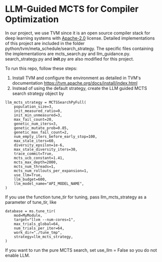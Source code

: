 <!--- Licensed to the Apache Software Foundation (ASF) under one -->
<!--- or more contributor license agreements.  See the NOTICE file -->
<!--- distributed with this work for additional information -->
<!--- regarding copyright ownership.  The ASF licenses this file -->
<!--- to you under the Apache License, Version 2.0 (the -->
<!--- "License"); you may not use this file except in compliance -->
<!--- with the License.  You may obtain a copy of the License at -->

<!---   http://www.apache.org/licenses/LICENSE-2.0 -->

<!--- Unless required by applicable law or agreed to in writing, -->
<!--- software distributed under the License is distributed on an -->
<!--- "AS IS" BASIS, WITHOUT WARRANTIES OR CONDITIONS OF ANY -->
<!--- KIND, either express or implied.  See the License for the -->
<!--- specific language governing permissions and limitations -->
<!--- under the License. -->

# LLM-Guided MCTS for Compiler Optimization
In our project, we use TVM since it is an open source compiler stack for deep learning systems with [Apache-2.0](LICENSE) license. Detailed implementations of this project are included in the folder python/tvm/meta_schedule/search_strategy. The specific files containing the implementations are mcts_search.py and llm_guidance.py. search_strategy.py and __init__.py are also modified for this project.

To run this repo, follow these steps:
1. Install TVM and configure the environment as detailed in TVM's documentation https://tvm.apache.org/docs/install/index.html
2. Instead of using the default strategy, create the LLM guided MCTS search strategy object by

```
llm_mcts_strategy = MCTSSearchPyFull(
    population_size=3,
    init_measured_ratio=0,
    init_min_unmeasured=3,
    max_fail_count=20,
    genetic_num_iters=3,
    genetic_mutate_prob=0.85,
    genetic_max_fail_count=2,
    num_empty_iters_before_early_stop=100,
    max_stale_iters=60,
    diversity_epsilon=1e-6,
    max_stale_diversity_iters=30,
    trace_commit=True,
    mcts_ucb_constant=1.41,
    mcts_max_depth=2000,
    mcts_num_threads=1,
    mcts_num_rollouts_per_expansion=1,
    use_llm=True,
    llm_budget=600,
    llm_model_name="API_MODEL_NAME",
)
```

If you use the function tune_tir for tuning, pass llm_mcts_strategy as a parameter of tune_tir, like

```
database = ms.tune_tir(
    mod=MyModule,
    target="llvm --num-cores=1",
    max_trials_global=64,
    num_trials_per_iter=64,
    work_dir="./tune_tmp",
    strategy=llm_mcts_strategy,
)
```

If you want to run the pure MCTS search, set use_llm = False so you do not enable LLM.